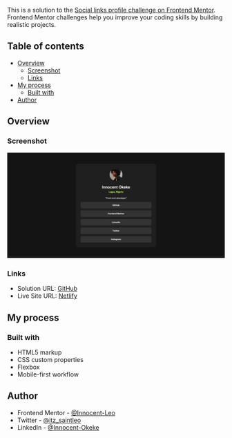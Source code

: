 This is a solution to the [Social links profile challenge on Frontend Mentor](https://www.frontendmentor.io/challenges/social-links-profile-UG32l9m6dQ). Frontend Mentor challenges help you improve your coding skills by building realistic projects.

## Table of contents

- [Overview](#overview)
  - [Screenshot](#screenshot)
  - [Links](#links)
- [My process](#my-process)
  - [Built with](#built-with)
- [Author](#author)

## Overview

### Screenshot

![](./Screenshot.jpeg)

### Links

- Solution URL: [GitHub](https://github.com/Innocent-Leo/social-links-profile.git)
- Live Site URL: [Netlify](https://socialmedia-links-profile.netlify.app/)

## My process

### Built with

- HTML5 markup
- CSS custom properties
- Flexbox
- Mobile-first workflow

## Author

<!-- - Website - [Add your name here](https://www.your-site.com) -->

- Frontend Mentor - [@Innocent-Leo](https://www.frontendmentor.io/profile/Innocent-Leo)
- Twitter - [@itz_saintleo](https://www.twitter.com/itz_saintleo)
- LinkedIn - [@Innocent-Okeke](https://www.linkedin.com/in/innocentokeke)
